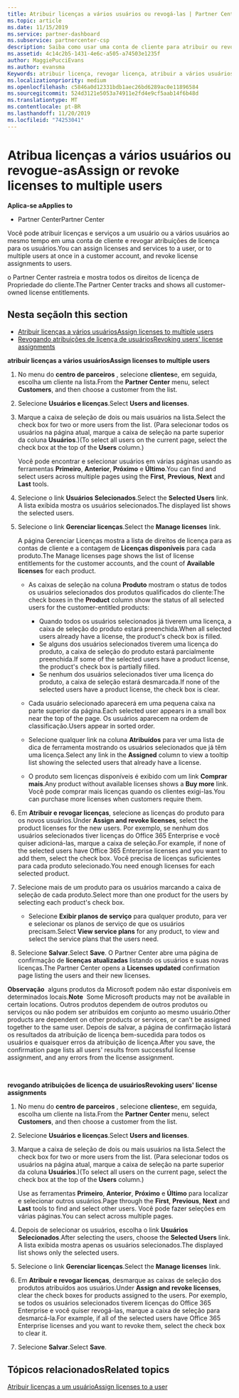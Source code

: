 ```yaml
---
title: Atribuir licenças a vários usuários ou revogá-las | Partner Center
ms.topic: article
ms.date: 11/15/2019
ms.service: partner-dashboard
ms.subservice: partnercenter-csp
description: Saiba como usar uma conta de cliente para atribuir ou revogar licenças e serviços a um usuário ou a vários usuários ao mesmo tempo.
ms.assetid: 4c14c2b5-1431-4e6c-a505-a74503e1235f
author: MaggiePucciEvans
ms.author: evansma
Keywords: atribuir licença, revogar licença, atribuir a vários usuários,
ms.localizationpriority: medium
ms.openlocfilehash: c5846a0d12331bdb1aec26bd6289ac0e11896584
ms.sourcegitcommit: 524d3121e5053a74911e2fd4e9cf5aab14f6b48d
ms.translationtype: MT
ms.contentlocale: pt-BR
ms.lasthandoff: 11/20/2019
ms.locfileid: "74253041"
---
```

# <a name="assign-or-revoke-licenses-to-multiple-users"></a><span data-ttu-id="a42ff-104">Atribua licenças a vários usuários ou revogue-as</span><span class="sxs-lookup"><span data-stu-id="a42ff-104">Assign or revoke licenses to multiple users</span></span>

<span data-ttu-id="a42ff-105">**Aplica-se a**</span><span class="sxs-lookup"><span data-stu-id="a42ff-105">**Applies to**</span></span>

-  <span data-ttu-id="a42ff-106">Partner Center</span><span class="sxs-lookup"><span data-stu-id="a42ff-106">Partner Center</span></span>

<span data-ttu-id="a42ff-107">Você pode atribuir licenças e serviços a um usuário ou a vários usuários ao mesmo tempo em uma conta de cliente e revogar atribuições de licença para os usuários.</span><span class="sxs-lookup"><span data-stu-id="a42ff-107">You can assign licenses and services to a user, or to multiple users at once in a customer account, and revoke license assignments to users.</span></span>

<span data-ttu-id="a42ff-108">o Partner Center rastreia e mostra todos os direitos de licença de Propriedade do cliente.</span><span class="sxs-lookup"><span data-stu-id="a42ff-108">The Partner Center tracks and shows all customer-owned license entitlements.</span></span>

## <a name="in-this-section"></a><span data-ttu-id="a42ff-109">Nesta seção</span><span class="sxs-lookup"><span data-stu-id="a42ff-109">In this section</span></span>


-   [<span data-ttu-id="a42ff-110">Atribuir licenças a vários usuários</span><span class="sxs-lookup"><span data-stu-id="a42ff-110">Assign licenses to multiple users</span></span>](#assign-licenses-to-groups)
-   [<span data-ttu-id="a42ff-111">Revogando atribuições de licença de usuários</span><span class="sxs-lookup"><span data-stu-id="a42ff-111">Revoking users' license assignments</span></span>](#revoking-licenses)

<a href="" id="assign-licenses-to-groups"></a>
<span data-ttu-id="a42ff-112">**atribuir licenças a vários usuários**</span><span class="sxs-lookup"><span data-stu-id="a42ff-112">**Assign licenses to multiple users**</span></span>

1.  <span data-ttu-id="a42ff-113">No menu do **centro de parceiros** , selecione **clientes**e, em seguida, escolha um cliente na lista.</span><span class="sxs-lookup"><span data-stu-id="a42ff-113">From the **Partner Center** menu, select **Customers**, and then choose a customer from the list.</span></span>
2.  <span data-ttu-id="a42ff-114">Selecione **Usuários e licenças**.</span><span class="sxs-lookup"><span data-stu-id="a42ff-114">Select **Users and licenses**.</span></span>
3.  <span data-ttu-id="a42ff-115">Marque a caixa de seleção de dois ou mais usuários na lista.</span><span class="sxs-lookup"><span data-stu-id="a42ff-115">Select the check box for two or more users from the list.</span></span> <span data-ttu-id="a42ff-116">(Para selecionar todos os usuários na página atual, marque a caixa de seleção na parte superior da coluna **Usuários**.)</span><span class="sxs-lookup"><span data-stu-id="a42ff-116">(To select all users on the current page, select the check box at the top of the **Users** column.)</span></span>

    <span data-ttu-id="a42ff-117">Você pode encontrar e selecionar usuários em várias páginas usando as ferramentas **Primeiro**, **Anterior**, **Próximo** e **Último**.</span><span class="sxs-lookup"><span data-stu-id="a42ff-117">You can find and select users across multiple pages using the **First**, **Previous**, **Next** and **Last** tools.</span></span>

4.  <span data-ttu-id="a42ff-118">Selecione o link **Usuários Selecionados**.</span><span class="sxs-lookup"><span data-stu-id="a42ff-118">Select the **Selected Users** link.</span></span> <span data-ttu-id="a42ff-119">A lista exibida mostra os usuários selecionados.</span><span class="sxs-lookup"><span data-stu-id="a42ff-119">The displayed list shows the selected users.</span></span>
5.  <span data-ttu-id="a42ff-120">Selecione o link **Gerenciar licenças**.</span><span class="sxs-lookup"><span data-stu-id="a42ff-120">Select the **Manage licenses** link.</span></span>

    <span data-ttu-id="a42ff-121">A página Gerenciar Licenças mostra a lista de direitos de licença para as contas de cliente e a contagem de **Licenças disponíveis** para cada produto.</span><span class="sxs-lookup"><span data-stu-id="a42ff-121">The Manage licenses page shows the list of license entitlements for the customer accounts, and the count of **Available licenses** for each product.</span></span>

    -   <span data-ttu-id="a42ff-122">As caixas de seleção na coluna **Produto** mostram o status de todos os usuários selecionados dos produtos qualificados do cliente:</span><span class="sxs-lookup"><span data-stu-id="a42ff-122">The check boxes in the **Product** column show the status of all selected users for the customer-entitled products:</span></span>

        -   <span data-ttu-id="a42ff-123">Quando todos os usuários selecionados já tiverem uma licença, a caixa de seleção do produto estará preenchida.</span><span class="sxs-lookup"><span data-stu-id="a42ff-123">When all selected users already have a license, the product's check box is filled.</span></span>
        -   <span data-ttu-id="a42ff-124">Se alguns dos usuários selecionados tiverem uma licença do produto, a caixa de seleção do produto estará parcialmente preenchida.</span><span class="sxs-lookup"><span data-stu-id="a42ff-124">If some of the selected users have a product license, the product's check box is partially filled.</span></span>
        -   <span data-ttu-id="a42ff-125">Se nenhum dos usuários selecionados tiver uma licença do produto, a caixa de seleção estará desmarcada.</span><span class="sxs-lookup"><span data-stu-id="a42ff-125">If none of the selected users have a product license, the check box is clear.</span></span>
    -   <span data-ttu-id="a42ff-126">Cada usuário selecionado aparecerá em uma pequena caixa na parte superior da página.</span><span class="sxs-lookup"><span data-stu-id="a42ff-126">Each selected user appears in a small box near the top of the page.</span></span> <span data-ttu-id="a42ff-127">Os usuários aparecem na ordem de classificação.</span><span class="sxs-lookup"><span data-stu-id="a42ff-127">Users appear in sorted order.</span></span>

    -   <span data-ttu-id="a42ff-128">Selecione qualquer link na coluna **Atribuídos** para ver uma lista de dica de ferramenta mostrando os usuários selecionados que já têm uma licença.</span><span class="sxs-lookup"><span data-stu-id="a42ff-128">Select any link in the **Assigned** column to view a tooltip list showing the selected users that already have a license.</span></span>

    -   <span data-ttu-id="a42ff-129">O produto sem licenças disponíveis é exibido com um link **Comprar mais**.</span><span class="sxs-lookup"><span data-stu-id="a42ff-129">Any product without available licenses shows a **Buy more** link.</span></span> <span data-ttu-id="a42ff-130">Você pode comprar mais licenças quando os clientes exigi-las.</span><span class="sxs-lookup"><span data-stu-id="a42ff-130">You can purchase more licenses when customers require them.</span></span>

6.  <span data-ttu-id="a42ff-131">Em **Atribuir e revogar licenças**, selecione as licenças do produto para os novos usuários.</span><span class="sxs-lookup"><span data-stu-id="a42ff-131">Under **Assign and revoke licenses**, select the product licenses for the new users.</span></span> <span data-ttu-id="a42ff-132">Por exemplo, se nenhum dos usuários selecionados tiver licenças do Office 365 Enterprise e você quiser adicioná-las, marque a caixa de seleção.</span><span class="sxs-lookup"><span data-stu-id="a42ff-132">For example, if none of the selected users have Office 365 Enterprise licenses and you want to add them, select the check box.</span></span> <span data-ttu-id="a42ff-133">Você precisa de licenças suficientes para cada produto selecionado.</span><span class="sxs-lookup"><span data-stu-id="a42ff-133">You need enough licenses for each selected product.</span></span>
7.  <span data-ttu-id="a42ff-134">Selecione mais de um produto para os usuários marcando a caixa de seleção de cada produto.</span><span class="sxs-lookup"><span data-stu-id="a42ff-134">Select more than one product for the users by selecting each product's check box.</span></span>
    -   <span data-ttu-id="a42ff-135">Selecione **Exibir planos de serviço** para qualquer produto, para ver e selecionar os planos de serviço de que os usuários precisam.</span><span class="sxs-lookup"><span data-stu-id="a42ff-135">Select **View service plans** for any product, to view and select the service plans that the users need.</span></span>

8.  <span data-ttu-id="a42ff-136">Selecione **Salvar**.</span><span class="sxs-lookup"><span data-stu-id="a42ff-136">Select **Save**.</span></span> <span data-ttu-id="a42ff-137">O Partner Center abre uma página de confirmação de **licenças atualizadas** listando os usuários e suas novas licenças.</span><span class="sxs-lookup"><span data-stu-id="a42ff-137">The Partner Center opens a **Licenses updated** confirmation page listing the users and their new licenses.</span></span>

<span data-ttu-id="a42ff-138">**Observação**  alguns produtos da Microsoft podem não estar disponíveis em determinados locais.</span><span class="sxs-lookup"><span data-stu-id="a42ff-138">**Note**  Some Microsoft products may not be available in certain locations.</span></span> <span data-ttu-id="a42ff-139">Outros produtos dependem de outros produtos ou serviços ou não podem ser atribuídos em conjunto ao mesmo usuário.</span><span class="sxs-lookup"><span data-stu-id="a42ff-139">Other products are dependent on other products or services, or can't be assigned together to the same user.</span></span> <span data-ttu-id="a42ff-140">Depois de salvar, a página de confirmação listará os resultados da atribuição de licença bem-sucedida para todos os usuários e quaisquer erros da atribuição de licença.</span><span class="sxs-lookup"><span data-stu-id="a42ff-140">After you save, the confirmation page lists all users' results from successful license assignment, and any errors from the license assignment.</span></span>

 

<a href="" id="revoking-licenses"></a>
<span data-ttu-id="a42ff-141">**revogando atribuições de licença de usuários**</span><span class="sxs-lookup"><span data-stu-id="a42ff-141">**Revoking users' license assignments**</span></span>

1.  <span data-ttu-id="a42ff-142">No menu do **centro de parceiros** , selecione **clientes**e, em seguida, escolha um cliente na lista.</span><span class="sxs-lookup"><span data-stu-id="a42ff-142">From the **Partner Center** menu, select **Customers**, and then choose a customer from the list.</span></span>
2.  <span data-ttu-id="a42ff-143">Selecione **Usuários e licenças**.</span><span class="sxs-lookup"><span data-stu-id="a42ff-143">Select **Users and licenses**.</span></span>
3.  <span data-ttu-id="a42ff-144">Marque a caixa de seleção de dois ou mais usuários na lista.</span><span class="sxs-lookup"><span data-stu-id="a42ff-144">Select the check box for two or more users from the list.</span></span> <span data-ttu-id="a42ff-145">(Para selecionar todos os usuários na página atual, marque a caixa de seleção na parte superior da coluna **Usuários**.)</span><span class="sxs-lookup"><span data-stu-id="a42ff-145">(To select all users on the current page, select the check box at the top of the **Users** column.)</span></span>

    <span data-ttu-id="a42ff-146">Use as ferramentas **Primeiro**, **Anterior**, **Próximo** e **Último** para localizar e selecionar outros usuários.</span><span class="sxs-lookup"><span data-stu-id="a42ff-146">Page through the **First**, **Previous**, **Next** and **Last** tools to find and select other users.</span></span> <span data-ttu-id="a42ff-147">Você pode fazer seleções em várias páginas.</span><span class="sxs-lookup"><span data-stu-id="a42ff-147">You can select across multiple pages.</span></span>

4.  <span data-ttu-id="a42ff-148">Depois de selecionar os usuários, escolha o link **Usuários Selecionados**.</span><span class="sxs-lookup"><span data-stu-id="a42ff-148">After selecting the users, choose the **Selected Users** link.</span></span> <span data-ttu-id="a42ff-149">A lista exibida mostra apenas os usuários selecionados.</span><span class="sxs-lookup"><span data-stu-id="a42ff-149">The displayed list shows only the selected users.</span></span>
5.  <span data-ttu-id="a42ff-150">Selecione o link **Gerenciar licenças**.</span><span class="sxs-lookup"><span data-stu-id="a42ff-150">Select the **Manage licenses** link.</span></span>
6.  <span data-ttu-id="a42ff-151">Em **Atribuir e revogar licenças**, desmarque as caixas de seleção dos produtos atribuídos aos usuários.</span><span class="sxs-lookup"><span data-stu-id="a42ff-151">Under **Assign and revoke licenses**, clear the check boxes for products assigned to the users.</span></span> <span data-ttu-id="a42ff-152">Por exemplo, se todos os usuários selecionados tiverem licenças do Office 365 Enterprise e você quiser revogá-las, marque a caixa de seleção para desmarcá-la.</span><span class="sxs-lookup"><span data-stu-id="a42ff-152">For example, if all of the selected users have Office 365 Enterprise licenses and you want to revoke them, select the check box to clear it.</span></span>
7.  <span data-ttu-id="a42ff-153">Selecione **Salvar**.</span><span class="sxs-lookup"><span data-stu-id="a42ff-153">Select **Save**.</span></span>

## <a name="related-topics"></a><span data-ttu-id="a42ff-154">Tópicos relacionados</span><span class="sxs-lookup"><span data-stu-id="a42ff-154">Related topics</span></span>


[<span data-ttu-id="a42ff-155">Atribuir licenças a um usuário</span><span class="sxs-lookup"><span data-stu-id="a42ff-155">Assign licenses to a user</span></span>](assign-licenses-to-users.md)

 

 




